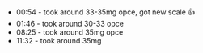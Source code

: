 * 00:54 -  took around 33-35mg opce, got new scale 👍 
* 01:46 - took around 30-33 opce
* 08:25 - took around 35mg opce
* 11:32 - took around 35mg